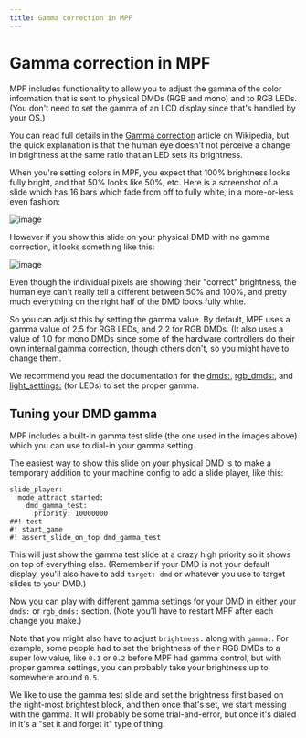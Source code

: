```yaml
---
title: Gamma correction in MPF
---
```


# Gamma correction in MPF


MPF includes functionality to allow you to adjust the gamma of the color
information that is sent to physical DMDs (RGB and mono) and to RGB
LEDs. (You don't need to set the gamma of an LCD display since that's
handled by your OS.)

You can read full details in the [Gamma
correction](https://en.wikipedia.org/wiki/Gamma_correction#Power_law_for_video_display)
article on Wikipedia, but the quick explanation is that the human eye
doesn't not perceive a change in brightness at the same ratio that an
LED sets its brightness.

When you're setting colors in MPF, you expect that 100% brightness
looks fully bright, and that 50% looks like 50%, etc. Here is a
screenshot of a slide which has 16 bars which fade from off to fully
white, in a more-or-less even fashion:

![image](../images/good_gamma.png)

However if you show this slide on your physical DMD with no gamma
correction, it looks something like this:

![image](../images/bad_gamma.png)

Even though the individual pixels are showing their "correct"
brightness, the human eye can't really tell a different between 50% and
100%, and pretty much everything on the right half of the DMD looks
fully white.

So you can adjust this by setting the gamma value. By default, MPF uses
a gamma value of 2.5 for RGB LEDs, and 2.2 for RGB DMDs. (It also uses a
value of 1.0 for mono DMDs since some of the hardware controllers do
their own internal gamma correction, though others don't, so you might
have to change them.

We recommend you read the documentation for the
[dmds:](../dmds.md),
[rgb_dmds:](../rgb_dmds.md), and
[light_settings:](../light_settings.md) (for LEDs) to set
the proper gamma.

## Tuning your DMD gamma

MPF includes a built-in gamma test slide (the one used in the images
above) which you can use to dial-in your gamma setting.

The easiest way to show this slide on your physical DMD is to make a
temporary addition to your machine config to add a slide player, like
this:

``` mpf-mc-config
slide_player:
  mode_attract_started:
    dmd_gamma_test:
      priority: 10000000
##! test
#! start_game
#! assert_slide_on_top dmd_gamma_test
```

This will just show the gamma test slide at a crazy high priority so it
shows on top of everything else. (Remember if your DMD is not your
default display, you'll also have to add `target: dmd` or whatever you
use to target slides to your DMD.)

Now you can play with different gamma settings for your DMD in either
your `dmds:` or `rgb_dmds:` section. (Note you'll have to restart MPF
after each change you make.)

Note that you might also have to adjust `brightness:` along with
`gamma:`. For example, some people had to set the brightness of their
RGB DMDs to a super low value, like `0.1` or `0.2` before MPF had gamma
control, but with proper gamma settings, you can probably take your
brightness up to somewhere around `0.5`.

We like to use the gamma test slide and set the brightness first based
on the right-most brightest block, and then once that's set, we start
messing with the gamma. It will probably be some trial-and-error, but
once it's dialed in it's a "set it and forget it" type of thing.
